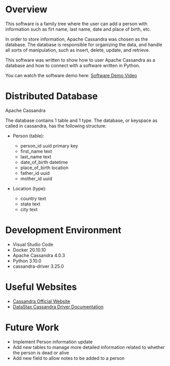 # Overview

This software is a family tree where the user can add a person with information such as firt name, last name, date and place of birth, etc. 

In order to store information, Apache Cassandra was chosen as the database. The database is responsible for organizing the data, and handle all sorts of manipulation, such as insert, delete, update, and retrieve.

This software was written to show how to user Apache Cassandra as a database and how to connect with a software written in Python.

You can watch the software demo here: [Software Demo Video](https://youtu.be/znd6X1HB4Hc)

# Distributed Database

Apache Cassandra

The database contains 1 table and 1 type. The database, or keyspace as called in cassandra, has the following structure:

- Person (table):
    -   person_id uuid primary key
    -   first_name text
    -   last_name text
    -   date_of_birth datetime
    -   place_of_birth location
    -   father_id uuid
    -   mother_id uuid

- Location (type):
    -   country text
    -   state text
    -   city text

# Development Environment

* Visual Studio Code
* Docker 20.10.10
* Apache Cassandra 4.0.3
* Python 3.10.0
* cassandra-driver 3.25.0

# Useful Websites

* [Cassandra Official Website](https://cassandra.apache.org/_/index.html)
* [DataStax Cassandra Driver Documentation](https://docs.datastax.com/en/developer/python-driver/3.25/)

# Future Work

* Implement Person information update
* Add new tables to manage more detailed information related to whether the person is dead or alive
* Add new field to allow notes to be added to a person